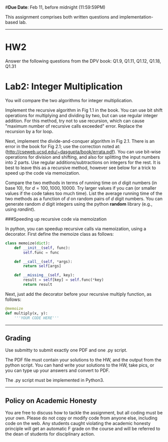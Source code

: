 <!--
.. title: HW2
.. slug: algo_hw2
.. date: 2021-02-05 21:20:01 UTC-04:00
.. tags: 
.. category: 
.. link: 
.. description: 
.. has_math: True
.. type: text
-->

#**Due Date**: Feb 11, before midnight (11:59:59PM)

This assignment comprises both written questions and
implementation-based lab.

---

# HW2

Answer the following questions from the DPV book: 
Q1.9, Q1.11, Q1.12, Q1.18, Q1.31


# Lab2: Integer Multiplication


You will compare the two algorithms for integer multiplication. 

Implement the recursive algorithm in Fig 1.1 in the book. You can use bit shift
operations for multiplying and dividing by two, but can use regular
integer addition.
For this method, try not to use recursion, which can cause
"maximum number of recursive calls exceeded" error. Replace the
recursion by a for loop. 

Next, implement the divide-and-conquer algorithm in Fig 2.1. 
There is an error in the book for Fig 2.1; use the correction noted at:
(http://cseweb.ucsd.edu/~dasgupta/book/errata.pdf). 
You can use
bit-wise operations for division and shifting, and also for
splitting the input numbers into 2 parts. Use regular
additions/subtractions on integers for the rest. It is best to leave
this as a recursive method, however see below for a trick to speed up
the code via memoization.

Compare the two methods in terms of running time on $d$ digit numbers
(in base 10), for $d=100, 1000, 10000$. Try larger values if you can (or
smaller values if the code takes too much time). List the average running time of
the two methods as a function of $d$ on random pairs of $d$ digit
numbers. You can generate random $d$ digit integers using the python
**random** library (e.g., using *randint*).

###Speeding up recursive code via memoization

In python, you can speedup recursive calls via memoization, using a
decorator. First define the memoize class as follows:

```python
class memoize(dict):
    def __init__(self, func):
        self.func = func

    def __call__(self, *args):
        return self[args]

    def __missing__(self, key):
        result = self[key] = self.func(*key)
        return result
```

Next, just add the decorator before your recursive multiply function, as
follows:
```python
@memoize
def multiply(x, y):
    '''YOUR CODE HERE'''
```


---

## Grading

Use submitty to submit exactly one PDF and one .py script.

The PDF file must contain your solutions to the HW, and the output from
the python script. You can hand write your solutions to the HW, take
pics, or you can type up your answers and convert to PDF.

The .py script must be implemented in Python3. 

---

## Policy on Academic Honesty

You are free to discuss how to tackle the assignment, but all coding
must be your own. Please do not copy or modify code from anyone else,
including code on the web. Any students caught violating the academic
honesty principle will get an automatic F grade on the course and will
be referred to the dean of students for disciplinary action.

